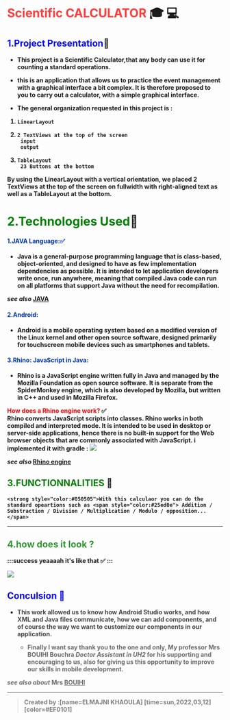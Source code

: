 # <strong style="color:#fd0f0f; opacity: 0.80">Scientific CALCULATOR</strong> :mortar_board: :computer:
## <span style="color:blue "> 1.Project Presentation</span>:pushpin: 
* <strong style="color:dark">This project is a Scientific Calculator,that any body can use it for counting a standard operations.
* <strong style="color:dark">this is an
application that allows us to practice the event management with a graphical interface a bit complex. It is therefore proposed to you to carry out a calculator, with a simple graphical interface.

* <strong style="color:dark">The general organization requested in this project is : 
1.     LinearLayout
1.     2 TextViews at the top of the screen 
        input
        output
1.     TableLayout
        23 Buttons at the bottom
    
By using the LinearLayout with a vertical orientation, we
placed 2 TextViews at the top of the screen on fullwidth with right-aligned text as well as a TableLayout at the bottom.
    
# <span style="color:green">2.Technologies Used</span>:pushpin:
 #### <span style="color:#0036ad"> 1.JAVA Language::white_check_mark:</span>
 * <strong style="color:dark">Java is a general-purpose programming language that is class-based, object-oriented, and designed to have as few implementation dependencies as possible. It is intended to let application developers write once, run anywhere, meaning that compiled Java code can run on all platforms that support Java without the need for recompilation. 

*see also* [JAVA](https://en.wikipedia.org/wiki/Java_(programming_language))
#### <span style="color:#0036ad"> 2.Android:</span>
 * <strong style="color:dark">Android is a mobile operating system based on a modified version of the Linux kernel and other open source software, designed primarily for touchscreen mobile devices such as smartphones and tablets.
    
#### <span style="color:#0036ad"> 3.Rhino: JavaScript in Java:</span>
 * <strong style="color:dark">Rhino is a JavaScript engine written fully in Java and managed by the Mozilla Foundation as open source software. It is separate from the SpiderMonkey engine, which is also developed by Mozilla, but written in C++ and used in Mozilla Firefox.

 <strong style="color:red">How does a Rhino engine work?  </strong> :white_check_mark:  
Rhino converts JavaScript scripts into classes. Rhino works in both compiled and interpreted mode. It is intended to be used in desktop or server-side applications, hence there is no built-in support for the Web browser objects that are commonly associated with JavaScript.
    i implemented it with gradle : 
    ![](https://i.imgur.com/jB45Yld.png)

*see also* [Rhino engine](https://javadoc.io/doc/rhino/js/1.6R5/index.html)

 ## <span style="color:green ">3.FUNCTIONNALITIES </span>:pushpin: 
    
    <strong style="color:#050505">With this calculaor you can do the standard opeartions such as <span style="color:#25ed0e"> Addition / Substraction / Division / Multiplication / Modulo / opposition... </span>

  ---
 

 ## <strong style="color: green; opacity: 0.80" >4.how does it look ?</strong>
 
:::success
yeaaaah it's like that :white_check_mark: 
:::     
        
![](https://i.imgur.com/twdfVjD.png)

        
## <strong style="color:blue">Conculsion :100:  </strong>
* <strong style="color: dark ; opacity: 0.80">This work allowed us to know how Android Studio works, and how XML and Java files communicate, how we can add components, and of course the way we want to customize our components in our application.

    * <strong style="color: dark ; opacity: 0.80">Finally I want say thank you to the one and only, My professor Mrs BOUIHI Bouchra *Doctor Assistant in UH2* for his supporting  and encouraging to us, also for giving us this opportunity to improve our skills in mobile development.

*see also about* Mrs [BOUIHI](https://www.linkedin.com/in/bouchra-bouihi-a18110101/)
</strong>
___
> Created by :[name=ELMAJNI KHAOULA]
[time=sun,2022,03,12][color=#EF0101]